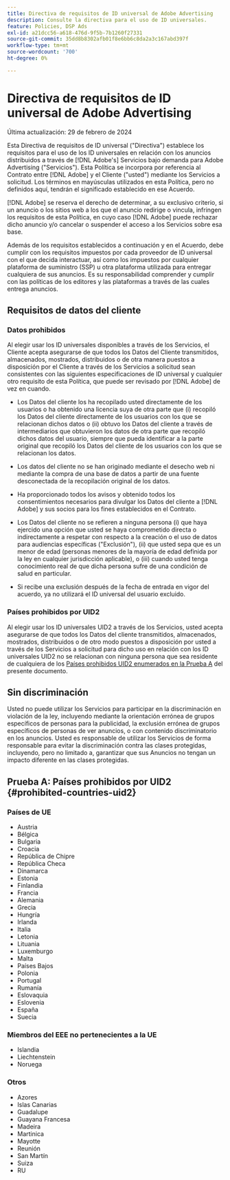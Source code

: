 ```yaml
---
title: Directiva de requisitos de ID universal de Adobe Advertising
description: Consulte la directiva para el uso de ID universales.
feature: Policies, DSP Ads
exl-id: a21dcc56-a618-476d-9f5b-7b1260f27331
source-git-commit: 35dd8b8302afb01f8e6bb6c8da2a3c167abd397f
workflow-type: tm+mt
source-wordcount: '700'
ht-degree: 0%

---
```


# Directiva de requisitos de ID universal de Adobe Advertising

Última actualización: 29 de febrero de 2024

Esta Directiva de requisitos de ID universal (&quot;Directiva&quot;) establece los requisitos para el uso de los ID universales en relación con los anuncios distribuidos a través de [!DNL Adobe's] Servicios bajo demanda para Adobe Advertising (&quot;Servicios&quot;). Esta Política se incorpora por referencia al Contrato entre [!DNL Adobe] y el Cliente (&quot;usted&quot;) mediante los Servicios a solicitud. Los términos en mayúsculas utilizados en esta Política, pero no definidos aquí, tendrán el significado establecido en ese Acuerdo.

[!DNL Adobe] se reserva el derecho de determinar, a su exclusivo criterio, si un anuncio o los sitios web a los que el anuncio redirige o vincula, infringen los requisitos de esta Política, en cuyo caso [!DNL Adobe] puede rechazar dicho anuncio y/o cancelar o suspender el acceso a los Servicios sobre esa base.

Además de los requisitos establecidos a continuación y en el Acuerdo, debe cumplir con los requisitos impuestos por cada proveedor de ID universal con el que decida interactuar, así como los impuestos por cualquier plataforma de suministro (SSP) u otra plataforma utilizada para entregar cualquiera de sus anuncios. Es su responsabilidad comprender y cumplir con las políticas de los editores y las plataformas a través de las cuales entrega anuncios.

## Requisitos de datos del cliente

### Datos prohibidos

Al elegir usar los ID universales disponibles a través de los Servicios, el Cliente acepta asegurarse de que todos los Datos del Cliente transmitidos, almacenados, mostrados, distribuidos o de otra manera puestos a disposición por el Cliente a través de los Servicios a solicitud sean consistentes con las siguientes especificaciones de ID universal y cualquier otro requisito de esta Política, que puede ser revisado por [!DNL Adobe] de vez en cuando.

* Los Datos del cliente los ha recopilado usted directamente de los usuarios o ha obtenido una licencia suya de otra parte que (i) recopiló los Datos del cliente directamente de los usuarios con los que se relacionan dichos datos o (ii) obtuvo los Datos del cliente a través de intermediarios que obtuvieron los datos de otra parte que recopiló dichos datos del usuario, siempre que pueda identificar a la parte original que recopiló los Datos del cliente de los usuarios con los que se relacionan los datos.

* Los datos del cliente no se han originado mediante el desecho web ni mediante la compra de una base de datos a partir de una fuente desconectada de la recopilación original de los datos.

* Ha proporcionado todos los avisos y obtenido todos los consentimientos necesarios para divulgar los Datos del cliente a [!DNL Adobe] y sus socios para los fines establecidos en el Contrato.

* Los Datos del cliente no se refieren a ninguna persona (i) que haya ejercido una opción que usted se haya comprometido directa o indirectamente a respetar con respecto a la creación o el uso de datos para audiencias específicas (&quot;Exclusión&quot;), (ii) que usted sepa que es un menor de edad (personas menores de la mayoría de edad definida por la ley en cualquier jurisdicción aplicable), o (iii) cuando usted tenga conocimiento real de que dicha persona sufre de una condición de salud en particular.

* Si recibe una exclusión después de la fecha de entrada en vigor del acuerdo, ya no utilizará el ID universal del usuario excluido.

### Países prohibidos por UID2

Al elegir usar los ID universales UID2 a través de los Servicios, usted acepta asegurarse de que todos los Datos del cliente transmitidos, almacenados, mostrados, distribuidos o de otro modo puestos a disposición por usted a través de los Servicios a solicitud para dicho uso en relación con los ID universales UID2 no se relacionan con ninguna persona que sea residente de cualquiera de los [Países prohibidos UID2 enumerados en la Prueba A](#prohibited-countries-uid2) del presente documento.

## Sin discriminación

Usted no puede utilizar los Servicios para participar en la discriminación en violación de la ley, incluyendo mediante la orientación errónea de grupos específicos de personas para la publicidad, la exclusión errónea de grupos específicos de personas de ver anuncios, o con contenido discriminatorio en los anuncios. Usted es responsable de utilizar los Servicios de forma responsable para evitar la discriminación contra las clases protegidas, incluyendo, pero no limitado a, garantizar que sus Anuncios no tengan un impacto diferente en las clases protegidas.

## Prueba A: Países prohibidos por UID2 {#prohibited-countries-uid2}

### Países de UE

* Austria
* Bélgica
* Bulgaria
* Croacia
* República de Chipre
* República Checa
* Dinamarca
* Estonia
* Finlandia
* Francia
* Alemania
* Grecia
* Hungría
* Irlanda
* Italia
* Letonia
* Lituania
* Luxemburgo
* Malta
* Países Bajos
* Polonia
* Portugal
* Rumanía
* Eslovaquia
* Eslovenia
* España
* Suecia

### Miembros del EEE no pertenecientes a la UE

* Islandia
* Liechtenstein
* Noruega

### Otros

* Azores
* Islas Canarias
* Guadalupe
* Guayana Francesa
* Madeira
* Martinica
* Mayotte
* Reunión
* San Martín
* Suiza
* RU
